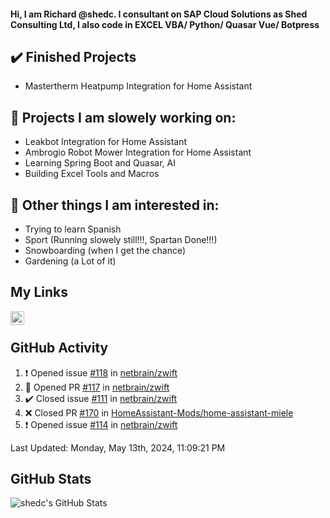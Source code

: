 #### Hi, I am Richard @shedc. I consultant on SAP Cloud Solutions as Shed Consulting Ltd, I also code in EXCEL VBA/ Python/ Quasar Vue/ Botpress

## ✔️ Finished Projects
- Mastertherm Heatpump Integration for Home Assistant

## 👋 Projects I am slowely working on:
- Leakbot Integration for Home Assistant
- Ambrogio Robot Mower Integration for Home Assistant
- Learning Spring Boot and Quasar, AI
- Building Excel Tools and Macros

## 👀 Other things I am interested in:
- Trying to learn Spanish
- Sport (Running slowely still!!!, Spartan Done!!!)
- Snowboarding (when I get the chance)
- Gardening (a Lot of it)

## My Links
[<img align="left" alt="shedc | LinkedIn" width="22px" src="https://cdn.jsdelivr.net/npm/simple-icons@v3/icons/linkedin.svg" />][linkedin]

<br/>

## GitHub Activity
<!--RECENT_ACTIVITY:start-->
1. ❗️ Opened issue [#118](https://github.com/netbrain/zwift/issues/118) in [netbrain/zwift](https://github.com/netbrain/zwift)
2. 💪 Opened PR [#117](https://github.com/netbrain/zwift/pull/117) in [netbrain/zwift](https://github.com/netbrain/zwift)
3. ✔️ Closed issue [#111](https://github.com/netbrain/zwift/issues/111) in [netbrain/zwift](https://github.com/netbrain/zwift)
4. ❌ Closed PR [#170](https://github.com/HomeAssistant-Mods/home-assistant-miele/pull/170) in [HomeAssistant-Mods/home-assistant-miele](https://github.com/HomeAssistant-Mods/home-assistant-miele)
5. ❗️ Opened issue [#114](https://github.com/netbrain/zwift/issues/114) in [netbrain/zwift](https://github.com/netbrain/zwift)
<!--RECENT_ACTIVITY:end-->
<!--RECENT_ACTIVITY:last_update-->
Last Updated: Monday, May 13th, 2024, 11:09:21 PM
<!--RECENT_ACTIVITY:last_update_end-->

## GitHub Stats
<img align="left" alt="shedc's GitHub Stats" src="https://github-readme-stats.vercel.app/api?username=shedc&show_icons=true&hide_title=true" />

[linkedin]: https://www.linkedin.com/in/richard-holmes-3314251/
